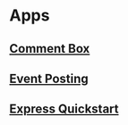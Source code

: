 # Apps

## [Comment Box](comment-box/README.md)

## [Event Posting](event-posting/README.md)

## [Express Quickstart](express-quickstart/README.md)
